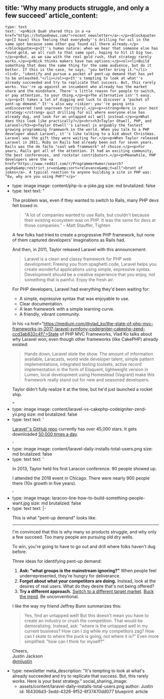 title: 'Why many products struggle, and only a few succeed'
article_content:
  -
    type: text
    text: '<p>Nick Quah shared this in a <a href="https://hotpodnews.com/">recent newsletter</a>:</p><blockquote><p>[I have] this feeling that everybody''s drilling for oil in the same spot because some other guy found oil there already.</p></blockquote><p>It''s human nature: when we hear that someone else has found gold, we all rush to that same spot, hoping to hit it big too.</p><p>But, as we saw with the real gold rush, that strategy rarely works.</p><p>Nick thinks makers have two options:</p><ol><li>Build something that does the same thing for the same audience, but do it better. If this is the case, he says, "you better bring it."</li><li>Or, "identify and pursue a pocket of pent-up demand that has yet to be unleashed."</li></ol><p>It''s tempting to look at what''s already succeeded and try to replicate that success. But, this rarely works. You''re up against an incumbent who already has the market share and the mindshare. There''s little reason for people to switch, or pay attention, to your thing.</p><p>The alternative isn''t easy.</p><p>It takes a lot of digging and luck to discover a "pocket of pent-up demand." It''s also way riskier: you''re going into undiscovered (and unproven territory).</p><p><strong>Here is your best strategy:</strong> quit drilling for oil where everyone else has already dug, and look for an untapped oil well instead.</p><p>What does this look like practically?</p><hr><h3>Taylor Otwell, PHP, and Laravel</h3><p>Taylor Otwell''s Laravel is arguably the fastest growing programming framework in the world. When you talk to a PHP developer about Laravel, it''s like talking to a kid about Christmas. Laravel was the gift they were waiting for.</p><p>When Taylor released Laravel in 2011, Ruby on Rails had already been out for seven years. Rails was the de facto "cool web framework" of choice.</p><p>For years, Rails got all of the attention. It had an exciting community, the best conferences, and rockstar contributors.</p><p>Meanwhile, PHP developers were the <a href="https://www.reddit.com/r/ProgrammerHumor/search?q=php&amp;restrict_sr=on&amp;sort=relevance&amp;t=all">brunt of jokes</a>. A typical reaction to anyone building a site in PHP was: "Ew, why are you using PHP?"</p>'
  -
    type: image
    image: content/php-is-a-joke.jpg
    size: md
    brutalized: false
  -
    type: text
    text: "<p>The problem was, even if they wanted to switch to Rails, many PHP devs felt boxed in.</p><blockquote><p>\"A lot of companies wanted to use Rails, but couldn't because their existing ecosystem was on PHP. It was the same for devs at those companies.\" – Matt Stauffer, Tighten</p></blockquote><p>A few folks had tried to create a progressive PHP framework, but none of them captured developers' imaginations as Rails had.</p><p>And then, in 2011, Taylor released Laravel with this announcement:</p><blockquote><p>Laravel is a clean and classy framework for PHP web development. Freeing you from spaghetti code, Laravel helps you create wonderful applications using simple, expressive syntax. Development should be a creative experience that you enjoy, not something that is painful. Enjoy the fresh air.</p></blockquote><p>For PHP developers, Laravel had everything they'd been waiting for:</p><ul><li>A simple, expressive syntax that was enjoyable to use.</li><li>Clear documentation.</li><li>A lean framework with a simple learning curve.</li><li>A friendly, vibrant community.</li></ul><p>In his <a href=\"https://medium.com/@vlad_ko/the-state-of-php-mvc-frameworks-in-2017-laravel-symfony-codeigniter-cakephp-zend-ccd3ab832c4f\">State of PHP MVC Frameworks</a>, Vlad Ko talks about why Laravel won, even though other frameworks (like CakePHP) already existed:</p><blockquote><p>Hands down, Laravel stole the show. The amount of information available, Laracasts, world wide developer talent, simple pattern implementations, integrated testing toolsets, active record implementation in the form of Eloquent, lightweight version in Lumen, local development using Homestead (Vagrant) make this framework really stand out for new and seasoned developers.</p></blockquote><p>Taylor didn't fully realize it at the time, but he'd just launched a rocket ship.</p>"
  -
    type: image
    image: content/laravel-vs-cakephp-codeigniter-zend-yii.png
    size: md
    brutalized: false
  -
    type: text
    text: '<p><a href="https://github.com/laravel/laravel">Laravel''s GitHub repo</a> currently has over 45,000 stars. It gets downloaded <a href="https://packagist.org/packages/laravel/framework/stats">50,000 times a day</a>.</p>'
  -
    type: image
    image: content/laravel-daily-installs-total-users.png
    size: md
    brutalized: false
  -
    type: text
    text: '<p>In 2013, Taylor held his first Laracon conference. 90 people showed up.</p><p>I attended the 2018 event in Chicago. There were nearly 900 people there (10x growth in five years).</p>'
  -
    type: image
    image: laracon-line-how-to-build-something-people-want.jpg
    size: md
    brutalized: false
  -
    type: text
    text: |-
      <p>This is what "pent-up demand" looks like.</p><hr><p>I'm convinced that this is why many so products struggle, and why only a few succeed. Too many people are pursuing old dry wells.</p><p>To win, you're going to have to go out and drill where folks haven't dug before.</p><p>Three ideas for identifying pent-up demand:</p><ol><li><strong>Ask: "what groups is the mainstream ignoring?"</strong> When people feel underrepresented, they're hungry for deliverance.</li><li><strong>Forget about what your competitors are doing.</strong> Instead, look at the desires of real users. What do they desire that's not being offered?</li><li><strong>Try a different approach.</strong> <a href="https://devmarketing.xyz/saas-target-market/">Switch to a different target market</a>. <a href="https://thepointsguy.com/2017/09/experience-only-on-virgin-america/">Buck the trend</a>. Be unconventional.</li></ol><p>I like the way my friend Jeffrey Bunn summarizes this:</p><blockquote><p>Yes, find an untapped well! But this doesn't mean you have to create an industry or crush the competition. That would be demoralizing. Instead, ask: "where is the untapped well in my current business? How can I zig while my competitors zag? How can I skate to where the puck is going; not where it is?" Even more simplified: "how can I think for myself?"</p></blockquote><p>Cheers,<br>
      Justin Jackson<br>
      <a href="https://twitter.com/mijustin">@mijustin</a></p>
  -
    type: newsletter
meta_description: "It's tempting to look at what's already succeeded and try to replicate that success. But, this rarely works. Here is your best strategy."
social_sharing_image:
    - assets/content/laravel-daily-installs-total-users.png
author: Justin
id: 164306d3-3edd-4326-9f52-6f37470dd077
blueprint: article
